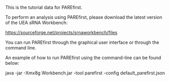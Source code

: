 This is the tutorial data for PAREfirst. 

To perform an analysis using PAREfirst, please download the latest version of the UEA sRNA Workbench:

https://sourceforge.net/projects/srnaworkbench/files

You can run PAREfirst through the graphical user interface or through the command line. 

An example of how to run PAREfirst using the command-line can be found below:

java -jar -Xmx8g Workbench.jar -tool parefirst -config default_parefirst.json

